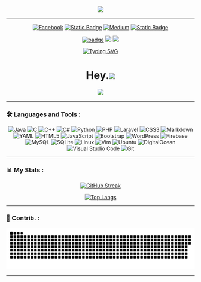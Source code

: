 <div id="header" align="center">
  <img src="https://github.com/Anmol-Baranwal/Cool-GIFs-For-GitHub/assets/74038190/d48893bd-0757-481c-8d7e-ba3e163feae7" height=170 />
</div>

---

<div id="badges"align="center">
  
[![Facebook](https://img.shields.io/badge/Facebook-%231877F2.svg?style=for-the-badge&logo=Facebook&logoColor=white)](https://facebook.com/yousefszallam)
[![Static Badge](https://img.shields.io/badge/instagram-white?style=for-the-badge&logo=instagram)](https://instagram.com/yousefszallam)
[![Medium](https://img.shields.io/badge/Medium-12100E?style=for-the-badge&logo=medium&logoColor=white)](https://medium.com/@yousefallam)
[![Static Badge](https://img.shields.io/badge/linkedin-white?style=for-the-badge&logo=linkedin&color=%230A66C2)](https://www.linkedin.com/in/yousefallam/)
</div>

<div id="header1" align="center">
  
  [![badge](https://aktive.kerolloz.dev/egypt/yousefallam?label=&color=12100E&style=for-the-badge&rnkPrefix=Ranked%20&rnkSuffix=%20In%20Egypt)](https://user-badge.committers.top/egypt_private/yousefallam)
  <img src="https://komarev.com/ghpvc/?username=yousefallam&color=12100E&style=for-the-badge&label=VIEWS&abbreviated=true"/>
  ![](https://hit.yhype.me/github/profile?user_id=14308006)
</div>
<div id="view" align="center">

[![Typing SVG](https://readme-typing-svg.demolab.com?font=Anton&pause=1000&color=2388F7&center=true&width=435&lines=Full+Stack+Web+Developer)](https://git.io/typing-svg)
<h1>
 Hey.<img src="https://media.giphy.com/media/hvRJCLFzcasrR4ia7z/giphy.gif" width="30px"/>
</h1>
</div>
<div align="center">
  <img src="https://user-images.githubusercontent.com/74038190/229223263-cf2e4b07-2615-4f87-9c38-e37600f8381a.gif" width="200">
</div>

---

### :hammer_and_wrench: Languages and Tools :

<div align="center">
  
  ![Java](https://img.shields.io/badge/java-%23ED8B00.svg?style=for-the-badge&logo=openjdk&logoColor=white)
  ![C](https://img.shields.io/badge/c-%2300599C.svg?style=for-the-badge&logo=c&logoColor=white)
  ![C++](https://img.shields.io/badge/c++-%2300599C.svg?style=for-the-badge&logo=c%2B%2B&logoColor=white)
  ![C#](https://img.shields.io/badge/c%23-%23239120.svg?style=for-the-badge&logo=csharp&logoColor=white)
  ![Python](https://img.shields.io/badge/python-3670A0?style=for-the-badge&logo=python&logoColor=ffdd54)
  ![PHP](https://img.shields.io/badge/php-%23777BB4.svg?style=for-the-badge&logo=php&logoColor=white)
  ![Laravel](https://img.shields.io/badge/laravel-%23FF2D20.svg?style=for-the-badge&logo=laravel&logoColor=white)
  ![CSS3](https://img.shields.io/badge/css3-%231572B6.svg?style=for-the-badge&logo=css3&logoColor=white)
  ![Markdown](https://img.shields.io/badge/markdown-%23000000.svg?style=for-the-badge&logo=markdown&logoColor=white)
  ![YAML](https://img.shields.io/badge/yaml-%23ffffff.svg?style=for-the-badge&logo=yaml&logoColor=151515)
  ![HTML5](https://img.shields.io/badge/html5-%23E34F26.svg?style=for-the-badge&logo=html5&logoColor=white)
  ![JavaScript](https://img.shields.io/badge/javascript-%23323330.svg?style=for-the-badge&logo=javascript&logoColor=%23F7DF1E)
  ![Bootstrap](https://img.shields.io/badge/bootstrap-%238511FA.svg?style=for-the-badge&logo=bootstrap&logoColor=white)
  ![WordPress](https://img.shields.io/badge/WordPress-%23117AC9.svg?style=for-the-badge&logo=WordPress&logoColor=white)
  ![Firebase](https://img.shields.io/badge/Firebase-039BE5?style=for-the-badge&logo=Firebase&logoColor=white)
  ![MySQL](https://img.shields.io/badge/mysql-%2300f.svg?style=for-the-badge&logo=mysql&logoColor=white)
  ![SQLite](https://img.shields.io/badge/sqlite-%2307405e.svg?style=for-the-badge&logo=sqlite&logoColor=white)
  ![Linux](https://img.shields.io/badge/Linux-FCC624?style=for-the-badge&logo=linux&logoColor=black)
  ![Vim](https://img.shields.io/badge/VIM-%2311AB00.svg?style=for-the-badge&logo=vim&logoColor=white)
  ![Ubuntu](https://img.shields.io/badge/Ubuntu-E95420?style=for-the-badge&logo=ubuntu&logoColor=white)
  ![DigitalOcean](https://img.shields.io/badge/DigitalOcean-%230167ff.svg?style=for-the-badge&logo=digitalOcean&logoColor=white)
  ![Visual Studio Code](https://img.shields.io/badge/Visual%20Studio%20Code-0078d7.svg?style=for-the-badge&logo=visual-studio-code&logoColor=white)
  ![Git](https://img.shields.io/badge/git-%23F05033.svg?style=for-the-badge&logo=git&logoColor=white)
</div>

---

### 📊 My Stats :
<div align="center">
  
[![GitHub Streak](http://github-readme-streak-stats.herokuapp.com?user=yousefallam&exclude_days=Mon%2CTue%2CSat&theme=github-dark-dimmed&hide_border=true&stroke=EBEBEB00&date_format=j%20M%5B%20Y%5D&background=EB545400&excludeDaysLabel=EB545400)](https://github.com/yousefallam?tab=repositories)

[![Top Langs](https://github-readme-stats.vercel.app/api/top-langs/?username=yousefallam&bg_color=00000000&border_color=00000000&&langs_count=10&layout=compact)](https://github.com/3bsalam-1?tab=repositories)
</div>

---

### 🐍 Contrib. :

<div align="center">
  
![Snake animation](./dist/github-snake.svg)

</div>

---
